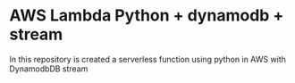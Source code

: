 # AWS Lambda Python + dynamodb + stream

In this repository is created a serverless function
using python in AWS with DynamodbDB stream
